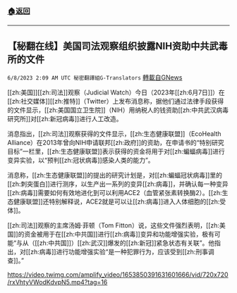 ###  [:house:返回](README.md)
---


## 【秘翻在线】美国司法观察组织披露NIH资助中共武毒所的文件
`6/8/2023 2:09 AM UTC 秘密翻譯組G-Translators` [轉載自GNews](https://gnews.org/articles/1366903)

[[zh:美国]][[zh:司法]]观察（Judicial Watch）今日（2023年[[zh:6月7日]]）在[[zh:社交媒体]][[zh:推特]]（Twitter）上发布消息称，据他们通过法律手段获得的文件显示，[[zh:美国国立卫生院]]（NIH）用纳税人的钱资助[[zh:中共武汉病毒研究所]]对[[zh:新冠病毒]]进行人工改造。

消息指出，[[zh:司法]]观察获得的文件显示，[[zh:生态健康联盟]]（EcoHealth Alliance）在2013年曾向NIH申请联邦[[zh:政府]]的资助，在申请书的“特别研究目标”一栏里，[[zh:生态健康联盟]]表示获得的资金将用于对[[zh:蝙蝠病毒]]进行变异实验，以“预判[[zh:冠状病毒]]感染人类的能力”。

消息称，[[zh:生态健康联盟]]的提出的研究计划是，对[[zh:蝙蝠冠状病毒]]里的[[zh:刺突蛋白]]进行测序，以生产出一系列的变异[[zh:病毒]]，并确认每一种变异[[zh:病毒]]需要如何有效地进化到可以利用ACE2（血管紧张素转换酶2）。[[zh:生态健康联盟]]还特别解释说，ACE2就是可以让[[zh:病毒]]进入人体细胞的[[zh:受体]]。

[[zh:司法]]观察的主席汤姆·菲顿（Tom Fitton）说，这些文件强烈表明，[[zh:美国]]的资金被用于在[[zh:中共国]]进行[[zh:病毒]]变异和功能增强实验，极有可能“与从（[[zh:中共国]]）[[zh:武汉]]爆发的[[zh:新冠]]紧急状态有关联”。他指出，对[[zh:病毒]]进行功能增强实验“是一种犯罪行为，应该受到[[zh:刑事调查]]。”

https://video.twimg.com/amplify_video/1653850391631601666/vid/720x720/rxVhtyVWodKdvpN5.mp4?tag=16
